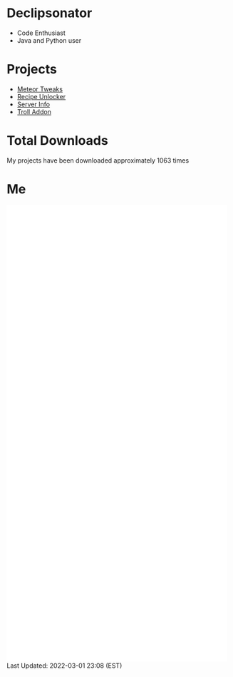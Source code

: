 # Declipsonator
- Code Enthusiast
- Java and Python user
# Projects
- [Meteor Tweaks](https://github.com/Declipsonator/Meteor-Tweaks)
- [Recipe Unlocker](https://github.com/Declipsonator/Recipe-Unlocker)
- [Server Info](https://github.com/Declipsonator/Server-Info)
- [Troll Addon](https://github.com/Declipsonator/Troll-Addon)


# Total Downloads
My projects have been downloaded approximately 1063 times 
# Me
<img align="center" src="/github-metrics.svg" alt="Metrics">
Last Updated: 2022-03-01 23:08 (EST)
